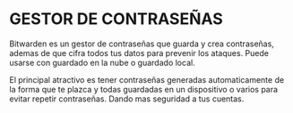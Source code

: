 # GESTOR DE CONTRASEÑAS

Bitwarden es un gestor de contraseñas que guarda y crea contraseñas, ademas de que cifra todos tus datos para prevenir los ataques. Puede usarse con guardado en la nube o guardado local.

El principal atractivo es tener contraseñas generadas automaticamente de la forma que te plazca y todas guardadas en un dispositivo o varios para evitar repetir contraseñas. Dando mas seguridad a tus cuentas.
